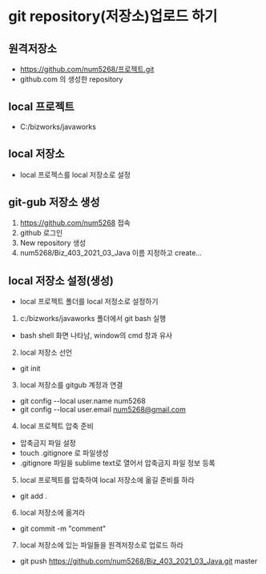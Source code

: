 # git repository(저장소)업로드 하기
## 원격저장소
* https://github.com/num5268/프로젝트.git
* github.com 의 생성한 repository

## local 프로젝트
* C:/bizworks/javaworks

## local 저장소
* local 프로젝스를 local 저장소로 설정


## git-gub 저장소 생성
1. https://github.com/num5268 접속
2. github 로그인
3. New repository 생성
4. num5268/Biz_403_2021_03_Java 이름 지정하고 create...

## local 저장소 설정(생성)
* local 프로젝트 폴더를 local 저정소로 설정하기
1. c:/bizworks/javaworks 폴더에서 git bash 실행
  * bash shell 화면 나타남, window의 cmd 창과 유사

2. local 저장소 선언
  * git init

3. local 저장소를 gitgub 계정과 연결
  * git config --local user.name num5268
  * git config --local user.email num5268@gmail.com

4. local 프로젝트 압축 준비
 * 압축금지 파일 설정 
 * touch .gitignore 로 파일생성
 * .gitignore 파일을 sublime text로 열어서 압축금지 파일 정보 등록

 5. local 프로젝트를 압축하여 local 저장소에 옮길 준비를 하라
  * git add .

 6. local 저장소에 옮겨라
  * git commit -m "comment"

 7. local 저장소에 있는 파일들을 원격저장소로 업로드 하라
  * git push https://github.com/num5268/Biz_403_2021_03_Java.git master